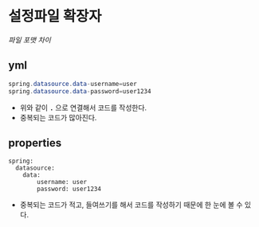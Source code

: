 # 설정파일 확장자
*파일 포맷 차이*

## yml
```java
spring.datasource.data-username=user
spring.datasource.data-password=user1234
```
- 위와 같이 **`.`** 으로 연결해서 코드를 작성한다.
- 중복되는 코드가 많아진다.  

## properties
```
spring:
  datasource:
    data:
        username: user
        password: user1234
```
- 중복되는 코드가 적고, 들여쓰기를 해서 코드를 작성하기 때문에 한 눈에 볼 수 있다.